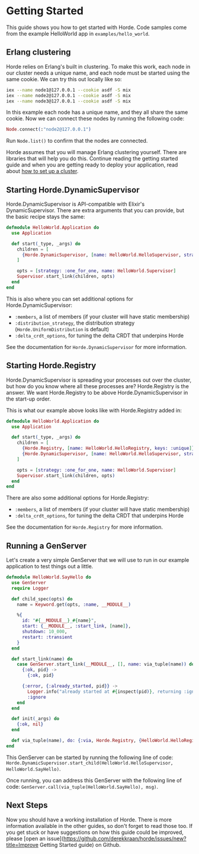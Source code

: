 # Getting Started

This guide shows you how to get started with Horde. Code samples come from the example HelloWorld app in `examples/hello_world`.

## Erlang clustering

Horde relies on Erlang's built in clustering. To make this work, each node in our cluster needs a unique name, and each node must be started using the same cookie. We can try this out locally like so:

```bash
iex --name node1@127.0.0.1 --cookie asdf -S mix
iex --name node2@127.0.0.1 --cookie asdf -S mix
iex --name node3@127.0.0.1 --cookie asdf -S mix
```

In this example each node has a unique name, and they all share the same cookie. Now we can connect these nodes by running the following code:

```elixir
Node.connect(:"node2@127.0.0.1")
```

Run `Node.list()` to confirm that the nodes are connected.

Horde assumes that you will manage Erlang clustering yourself. There are libraries that will help you do this. Continue reading the getting started guide and when you are getting ready to deploy your application, read about [how to set up a cluster](libcluster.html).

## Starting Horde.DynamicSupervisor

Horde.DynamicSupervisor is API-compatible with Elixir's DynamicSupervisor. There are extra arguments that you can provide, but the basic recipe stays the same:

```elixir
defmodule HelloWorld.Application do
  use Application

  def start(_type, _args) do
    children = [
      {Horde.DynamicSupervisor, [name: HelloWorld.HelloSupervisor, strategy: :one_for_one]},
    ]

    opts = [strategy: :one_for_one, name: HelloWorld.Supervisor]
    Supervisor.start_link(children, opts)
  end
end
```

This is also where you can set additional options for Horde.DynamicSupervisor:
- `:members`, a list of members (if your cluster will have static membership)
- `:distribution_strategy`, the distribution strategy (`Horde.UniformDistribution` is default)
- `:delta_crdt_options`, for tuning the delta CRDT that underpins Horde

See the documentation for `Horde.DynamicSupervisor` for more information.

## Starting Horde.Registry

Horde.DynamicSupervisor is spreading your processes out over the cluster, but how do you know where all these processes are? Horde.Registry is the answer. We want Horde.Registry to be above Horde.DynamicSupervisor in the start-up order.

This is what our example above looks like with Horde.Registry added in:

```elixir
defmodule HelloWorld.Application do
  use Application

  def start(_type, _args) do
    children = [
      {Horde.Registry, [name: HelloWorld.HelloRegistry, keys: :unique]},
      {Horde.DynamicSupervisor, [name: HelloWorld.HelloSupervisor, strategy: :one_for_one]},
    ]

    opts = [strategy: :one_for_one, name: HelloWorld.Supervisor]
    Supervisor.start_link(children, opts)
  end
end
```

There are also some additional options for Horde.Registry:
- `:members`, a list of members (if your cluster will have static membership)
- `:delta_crdt_options`, for tuning the delta CRDT that underpins Horde

See the documentation for `Horde.Registry` for more information.

## Running a GenServer

Let's create a very simple GenServer that we will use to run in our example application to test things out a little.

```elixir
defmodule HelloWorld.SayHello do
  use GenServer
  require Logger

  def child_spec(opts) do
    name = Keyword.get(opts, :name, __MODULE__)

    %{
      id: "#{__MODULE__}_#{name}",
      start: {__MODULE__, :start_link, [name]},
      shutdown: 10_000,
      restart: :transient
    }
  end

  def start_link(name) do
    case GenServer.start_link(__MODULE__, [], name: via_tuple(name)) do
      {:ok, pid} ->
        {:ok, pid}

      {:error, {:already_started, pid}} ->
        Logger.info("already started at #{inspect(pid)}, returning :ignore")
        :ignore
    end
  end

  def init(_args) do
    {:ok, nil}
  end

  def via_tuple(name), do: {:via, Horde.Registry, {HelloWorld.HelloRegistry, name}}
end
```

This GenServer can be started by running the following line of code: `Horde.DynamicSupervisor.start_child(HelloWorld.HelloSupervisor, HelloWorld.SayHello)`.

Once running, you can address this GenServer with the following line of code: `GenServer.call(via_tuple(HelloWorld.SayHello), msg)`.

## Next Steps

Now you should have a working installation of Horde. There is more information available in the other guides, so don't forget to read those too. If you get stuck or have suggestions on how this guide could be improved, please [open an issue](https://github.com/derekkraan/horde/issues/new?title=Improve Getting Started guide) on Github.
